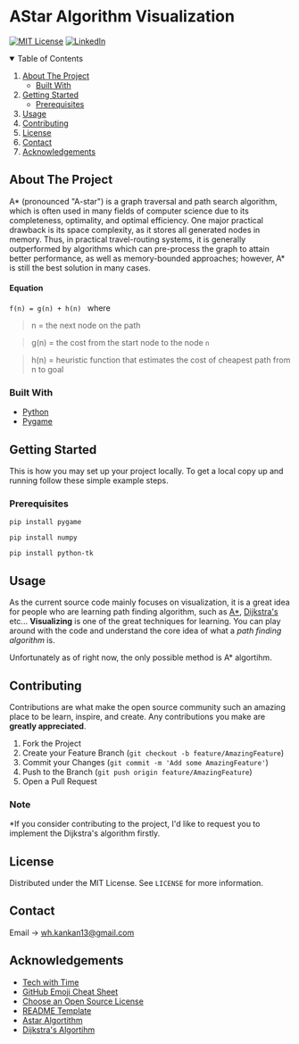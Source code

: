# AStar Algorithm Visualization
<!--
*** Thanks for checking out the Best-README-Template. If you have a suggestion
*** that would make this better, please fork the repo and create a pull request
*** or simply open an issue with the tag "enhancement".
*** Thanks again! Now go create something AMAZING! :D
-->



<!-- PROJECT SHIELDS -->
<!--
*** I'm using markdown "reference style" links for readability.
*** Reference links are enclosed in brackets [ ] instead of parentheses ( ).
*** See the bottom of this document for the declaration of the reference variables
*** for contributors-url, forks-url, etc. This is an optional, concise syntax you may use.
*** https://www.markdownguide.org/basic-syntax/#reference-style-links
-->

[![MIT License][license-shield]](https://opensource.org/licenses/MIT)
[![LinkedIn][linkedin-shield]](https://www.linkedin.com/in/wai-han-692305174/)


<!-- TABLE OF CONTENTS -->
<details open="open">
  <summary>Table of Contents</summary>
  <ol>
    <li>
      <a href="#about-the-project">About The Project</a>
      <ul>
        <li><a href="#built-with">Built With</a></li>
      </ul>
    </li>
    <li>
      <a href="#getting-started">Getting Started</a>
      <ul>
        <li><a href="#prerequisites">Prerequisites</a></li>
      </ul>
    </li>
    <li><a href="#usage">Usage</a></li>
    <li><a href="#contributing">Contributing</a></li>
    <li><a href="#license">License</a></li>
    <li><a href="#contact">Contact</a></li>
    <li><a href="#acknowledgements">Acknowledgements</a></li>
  </ol>
</details>



<!-- ABOUT THE PROJECT -->
## About The Project
  A* (pronounced "A-star") is a graph traversal and path search algorithm, which is often used in many fields of computer science due to its completeness, optimality, and optimal efficiency. One major practical drawback is its space complexity, as it stores all generated nodes in memory. Thus, in practical travel-routing systems, it is generally outperformed by algorithms which can pre-process the graph to attain better performance, as well as memory-bounded approaches; however, A* is still the best solution in many cases.
  
  #### Equation
  ```f(n) = g(n) + h(n) ``` where
  > n = the next node on the path
  
  > g(n) = the cost from the start node to the node `n`
  
  > h(n) = heuristic function that estimates the cost of cheapest path from n to   goal


### Built With

* [Python](https://www.python.org)
* [Pygame](https://www.pygame.org)

<!-- GETTING STARTED -->
## Getting Started

This is how you may set up your project locally.
To get a local copy up and running follow these simple example steps.

### Prerequisites
```pip install pygame```

```pip install numpy```

```pip install python-tk```

<!-- USAGE EXAMPLES -->

## Usage

As the current source code mainly focuses on visualization, it is a great idea for people who are learning path finding algorithm, such as [A*](https://en.wikipedia.org/wiki/A*_search_algorithm), [Dijkstra's](https://en.wikipedia.org/wiki/Dijkstra%27s_algorithm) etc... **Visualizing** is one of the great techniques for learning. You can play around with the code and understand the core idea of what a *path finding algorithm* is.

Unfortunately as of right now, the only possible method is A* algortihm.



<!-- CONTRIBUTING -->
## Contributing
Contributions are what make the open source community such an amazing place to be learn, inspire, and create. Any contributions you make are **greatly appreciated**.

1. Fork the Project
2. Create your Feature Branch (`git checkout -b feature/AmazingFeature`)
3. Commit your Changes (`git commit -m 'Add some AmazingFeature'`)
4. Push to the Branch (`git push origin feature/AmazingFeature`)
5. Open a Pull Request

### Note
*If you consider contributing to the project, I'd like to request you to implement the Dijkstra's algorithm firstly.

<!-- LICENSE -->
## License

Distributed under the MIT License. See `LICENSE` for more information.



<!-- CONTACT -->
## Contact

Email -> wh.kankan13@gmail.com


<!-- ACKNOWLEDGEMENTS -->
## Acknowledgements
* [Tech with Time](https://www.youtube.com/channel/UC4JX40jDee_tINbkjycV4Sg)
* [GitHub Emoji Cheat Sheet](https://www.webpagefx.com/tools/emoji-cheat-sheet)
* [Choose an Open Source License](https://choosealicense.com)
* [README Template](https://github.com/othneildrew/Best-README-Template/blob/master/README.md)
* [Astar Algortithm](https://en.wikipedia.org/wiki/A*_search_algorithm)
* [Dijkstra's Algortihm](https://en.wikipedia.org/wiki/Dijkstra%27s_algorithm)

<!-- MARKDOWN LINKS & IMAGES -->
<!-- https://www.markdownguide.org/basic-syntax/#reference-style-links -->
[contributors-shield]: https://img.shields.io/github/contributors/othneildrew/Best-README-Template.svg?style=for-the-badge
[contributors-url]: https://github.com/othneildrew/Best-README-Template/graphs/contributors
[forks-shield]: https://img.shields.io/github/forks/othneildrew/Best-README-Template.svg?style=for-the-badge
[forks-url]: https://github.com/othneildrew/Best-README-Template/network/members
[stars-shield]: https://img.shields.io/github/stars/othneildrew/Best-README-Template.svg?style=for-the-badge
[stars-url]: https://github.com/othneildrew/Best-README-Template/stargazers
[issues-shield]: https://img.shields.io/github/issues/othneildrew/Best-README-Template.svg?style=for-the-badge
[issues-url]: https://github.com/othneildrew/Best-README-Template/issues
[license-shield]: https://img.shields.io/github/license/othneildrew/Best-README-Template.svg?style=for-the-badge
[license-url]: https://github.com/othneildrew/Best-README-Template/blob/master/LICENSE.txt
[linkedin-shield]: https://img.shields.io/badge/-LinkedIn-black.svg?style=for-the-badge&logo=linkedin&colorB=555
[linkedin-url]: https://linkedin.com/in/othneildrew
[product-screenshot]: images/screenshot.png
